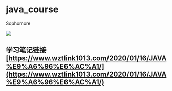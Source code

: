 # java_course
Sophomore

![](https://cdn.jsdelivr.net/gh/wztlink1013/figure/blogarticle52/yuoiuojlhjkhgfghjiuoytyghjkiuoyghj.png)

## 学习笔记链接 [https://www.wztlink1013.com/2020/01/16/JAVA%E9%A6%96%E6%AC%A1/](https://www.wztlink1013.com/2020/01/16/JAVA%E9%A6%96%E6%AC%A1/)